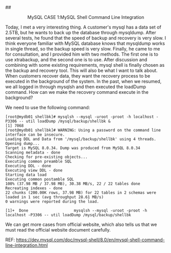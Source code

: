 \## <p align="center">MySQL CASE 1:MySQL Shell Command Line Integration</p>



   Today, I met a very interesting thing. A customer's mysql has a data set of 2.5TB, but he wants to back up the database through mysqldump. After several tests, he found that the speed of backup and recovery is very slow. I think everyone familiar with MySQL database knows that mysqldump works in single thread, so the backup speed is very slow. Finally, he came to me for consultation, and I provided him with two methods. The first one is to use xtrabackup, and the second one is to use. After discussion and combining with some existing requirements, mysql shell is finally chosen as the backup and recovery tool. This will also be what I want to talk about. When customers recover data, they want the recovery process to be executed in the background of the system. In the past, when we resumed, we all logged in through mysqlsh and then executed the loadDump command. How can we make the recovery command execute in the background?

We need to use the following command:

```shell
[root@mydb01 shellbk]# mysqlsh --mysql -uroot -proot -h localhost -P3306 -- util loadDump /mysql/backup/shellbk &
[1] 7068
[root@mydb01 shellbk]# WARNING: Using a password on the command line interface can be insecure.
Loading DDL and Data from '/mysql/backup/shellbk' using 4 threads.
Opening dump...
Target is MySQL 8.0.34. Dump was produced from MySQL 8.0.34
Scanning metadata - done
Checking for pre-existing objects...
Executing common preamble SQL
Executing DDL - done
Executing view DDL - done
Starting data load
Executing common postamble SQL
100% (37.98 MB / 37.98 MB), 30.38 MB/s, 22 / 22 tables done
Recreating indexes - done
22 chunks (200.00K rows, 37.98 MB) for 22 tables in 2 schemas were loaded in 1 sec (avg throughput 28.61 MB/s)
0 warnings were reported during the load.

[1]+  Done                    mysqlsh --mysql -uroot -proot -h localhost -P3306 -- util loadDump /mysql/backup/shellbk
```



We can get more cases from official website, which also tells us that we must read the official website document carefully.

REF: https://dev.mysql.com/doc/mysql-shell/8.0/en/mysql-shell-command-line-integration.html